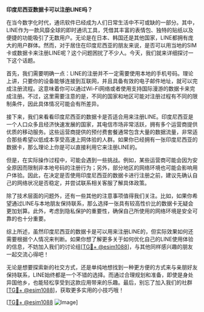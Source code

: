 **印度尼西亚数据卡可以注册LINE吗？**

在当今数字化时代，通讯软件已经成为人们日常生活中不可或缺的一部分。其中，LINE作为一款风靡全球的即时通讯工具，凭借其丰富的表情包、独特的贴纸以及便捷的功能吸引了无数用户。无论是在日本、韩国还是其他国家，LINE都拥有庞大的用户群体。然而，对于居住在印度尼西亚的朋友来说，是否可以用当地的SIM卡或数据卡来注册LINE呢？这个问题困扰了不少人。今天，我们就来详细探讨一下这个话题。

首先，我们需要明确一点：LINE的注册并不一定需要使用本地的手机号码。理论上讲，只要你的设备能够连接到互联网，并且具备有效的电子邮件地址，就可以完成注册流程。这意味着你可以通过Wi-Fi网络或者使用支持国际漫游的数据卡来完成注册。不过，这里需要注意的是，不同的国家和地区可能对注册过程有不同的限制条件，因此具体情况可能会有所差异。

接下来，我们来看看印度尼西亚的数据卡是否适合用来注册LINE。印度尼西亚是一个人口众多且经济快速发展的国家，其电信市场非常活跃，拥有多个运营商提供优质的移动服务。这些运营商提供的预付费套餐通常包含大量的数据流量，非常适合那些希望以低成本享受高速上网体验的人群。如果你已经拥有一张印度尼西亚的数据卡，那么理论上你是可以直接利用它来注册LINE的。

但是，在实际操作过程中，可能会遇到一些挑战。例如，某些运营商可能会因为安全原因而限制非本地号码的注册行为；另外，部分地区的网络环境也可能会影响用户体验。因此，在决定是否使用印度尼西亚的数据卡进行注册之前，建议先确认自己的网络状况是否稳定，并尝试联系相关客服了解具体政策。

除了技术层面的问题外，还有一些其他的注意事项值得我们关注。比如，如果你希望通过LINE与本地朋友保持联系，那么选择一张具有较高性价比的数据卡无疑会更加划算。此外，考虑到隐私保护的重要性，确保自己所使用的网络环境是安全可靠的也十分重要。

综上所述，虽然印度尼西亚的数据卡是可以用来注册LINE的，但实际效果如何还需要根据个人情况来判断。如果你想了解更多关于如何优化自己的LINE使用体验的信息，不妨加入我们的讨论组[[TG💪+ @esim1088](https://t.me/s/esim1088)]，与其他同样感兴趣的朋友一起交流心得吧！

无论是想要探索新的社交方式，还是单纯地想找到一种更方便的方式来与亲朋好友保持联系，LINE始终都是一个不错的选择。而通过合理规划和准备，即使是身处异国他乡，也能轻松享受到这款应用带来的乐趣。最后，别忘了加入我们的社群[[TG💪+ @esim1088](https://t.me/s/esim1088)]，获取更多实用的小技巧哦！

[[TG💪+ @esim1088](https://t.me/s/esim1088) ![Image](https://i.postimg.cc/4NQfJmqS/Snipaste-2025-05-13-00-14-12.png)]
